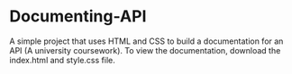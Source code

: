 # Documenting-API

A simple project that uses HTML and CSS to build a documentation for an API (A university coursework). To view the documentation, download the index.html and style.css file.
